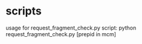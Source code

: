 # scripts

usage for request_fragment_check.py script:
python request_fragment_check.py [prepid in mcm]
